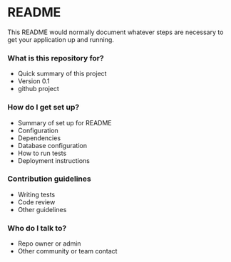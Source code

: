 # README #

This README would normally document whatever steps are necessary to get your application up and running.

### What is this repository for? ###

* Quick summary of this project
* Version 0.1
* github project

### How do I get set up? ###

* Summary of set up for README
* Configuration
* Dependencies
* Database configuration
* How to run tests
* Deployment instructions

### Contribution guidelines ###

* Writing tests
* Code review
* Other guidelines

### Who do I talk to? ###

* Repo owner or admin
* Other community or team contact
